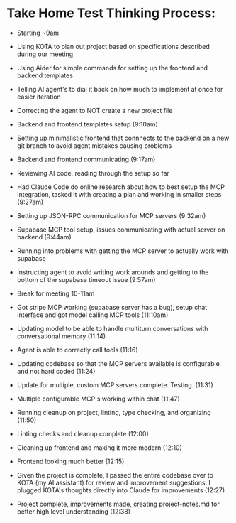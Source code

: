 # Take Home Test Thinking Process:

- Starting ~9am
- Using KOTA to plan out project based on specifications described during our meeting
- Using Aider for simple commands for setting up the frontend and backend templates
- Telling AI agent's to dial it back on how much to implement at once for easier iteration
- Correcting the agent to NOT create a new project file
- Backend and frontend templates setup (9:10am)
- Setting up minimalistic frontend that connnects to the backend on a new git branch to avoid agent mistakes causing problems
- Backend and frontend communicating (9:17am)
- Reviewing AI code, reading through the setup so far
- Had Claude Code do online research about how to best setup the MCP integration, tasked it with creating a plan and working in smaller steps (9:27am)
- Setting up JSON-RPC communication for MCP servers (9:32am)
- Supabase MCP tool setup, issues communicating with actual server on backend (9:44am)
- Running into problems with getting the MCP server to actually work with supabase
- Instructing agent to avoid writing work arounds and getting to the bottom of the supabase timeout issue (9:57am)

- Break for meeting 10-11am

- Got stripe MCP working (supabase server has a bug), setup chat interface and got model calling MCP tools (11:10am)
- Updating model to be able to handle multiturn conversations with conversational memory (11:14)
- Agent is able to correctly call tools (11:16)
- Updating codebase so that the MCP servers available is configurable and not hard coded (11:24)
- Update for multiple, custom MCP servers complete. Testing. (11:31)
- Multiple configurable MCP's working within chat (11:47)
- Running cleanup on project, linting, type checking, and organizing (11:50)
- Linting checks and cleanup complete (12:00)
- Cleaning up frontend and making it more modern (12:10)
- Frontend looking much better (12:15)
- Given the project is complete, I passed the entire codebase over to KOTA (my AI assistant) for review and improvement suggestions. I plugged KOTA's thoughts directly into Claude for improvements (12:27)
- Project complete, improvements made, creating project-notes.md for better high level understanding (12:38)
